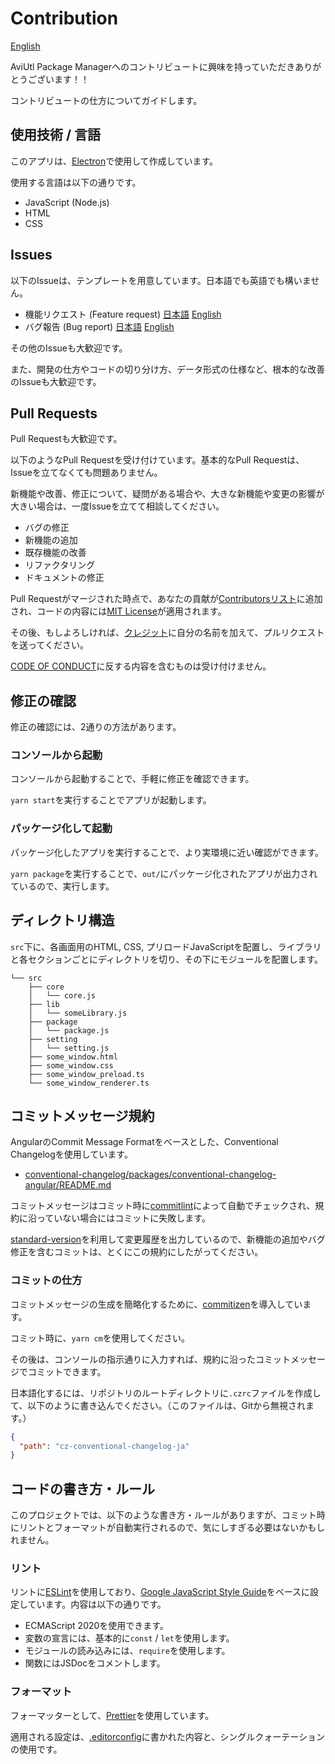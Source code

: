 # Contribution

[English](./CONTRIBUTING.md)

AviUtl Package Managerへのコントリビュートに興味を持っていただきありがとうございます！！

コントリビュートの仕方についてガイドします。

## 使用技術 / 言語

このアプリは、[Electron](https://www.electronjs.org/)で使用して作成しています。

使用する言語は以下の通りです。

- JavaScript (Node.js)
- HTML
- CSS

## Issues

以下のIssueは、テンプレートを用意しています。日本語でも英語でも構いません。

- 機能リクエスト (Feature request) [日本語](https://github.com/team-apm/apm/issues/new?labels=Feedback%3A+enhancement&template=feature_request_ja.md) [English](https://github.com/team-apm/apm/issues/new?labels=Feedback%3A+enhancement&template=feature_request.md)
- バグ報告 (Bug report) [日本語](https://github.com/team-apm/apm/issues/new?labels=Problem%3A+bug&template=bug_report_ja.md) [English](https://github.com/team-apm/apm/issues/new?labels=Problem%3A+bug&template=bug_report.md)

その他のIssueも大歓迎です。

また、開発の仕方やコードの切り分け方、データ形式の仕様など、根本的な改善のIssueも大歓迎です。

## Pull Requests

Pull Requestも大歓迎です。

以下のようなPull Requestを受け付けています。基本的なPull Requestは、Issueを立てなくても問題ありません。

新機能や改善、修正について、疑問がある場合や、大きな新機能や変更の影響が大きい場合は、一度Issueを立てて相談してください。

- バグの修正
- 新機能の追加
- 既存機能の改善
- リファクタリング
- ドキュメントの修正

Pull Requestがマージされた時点で、あなたの貢献が[Contributorsリスト](https://github.com/team-apm/apm/graphs/contributors)に追加され、コードの内容には[MIT License](./LICENSE)が適用されます。

その後、もしよろしければ、[クレジット](./src/about.html)に自分の名前を加えて、プルリクエストを送ってください。

[CODE OF CONDUCT](./CODE_OF_CONDUCT.md)に反する内容を含むものは受け付けません。

## 修正の確認

修正の確認には、2通りの方法があります。

### コンソールから起動

コンソールから起動することで、手軽に修正を確認できます。

`yarn start`を実行することでアプリが起動します。

### パッケージ化して起動

パッケージ化したアプリを実行することで、より実環境に近い確認ができます。

`yarn package`を実行することで、`out/`にパッケージ化されたアプリが出力されているので、実行します。

## ディレクトリ構造

`src`下に、各画面用のHTML, CSS, プリロードJavaScriptを配置し、ライブラリと各セクションごとにディレクトリを切り、その下にモジュールを配置します。

```text
└── src
    ├── core
    │   └── core.js
    ├── lib
    │   └── someLibrary.js
    ├── package
    │   └── package.js
    ├── setting
    │   └── setting.js
    ├── some_window.html
    ├── some_window.css
    ├── some_window_preload.ts
    └── some_window_renderer.ts
```

## コミットメッセージ規約

AngularのCommit Message Formatをベースとした、Conventional Changelogを使用しています。

- [conventional-changelog/packages/conventional-changelog-angular/README.md](https://github.com/conventional-changelog/conventional-changelog/blob/master/packages/conventional-changelog-angular/README.md)

コミットメッセージはコミット時に[commitlint](https://commitlint.js.org/)によって自動でチェックされ、規約に沿っていない場合にはコミットに失敗します。

[standard-version](https://github.com/conventional-changelog/standard-version)を利用して変更履歴を出力しているので、新機能の追加やバグ修正を含むコミットは、とくにこの規約にしたがってください。

### コミットの仕方

コミットメッセージの生成を簡略化するために、[commitizen](https://commitizen.github.io/cz-cli/)を導入しています。

コミット時に、`yarn cm`を使用してください。

その後は、コンソールの指示通りに入力すれば、規約に沿ったコミットメッセージでコミットできます。

日本語化するには、リポジトリのルートディレクトリに`.czrc`ファイルを作成して、以下のように書き込んでください。（このファイルは、Gitから無視されます。）

```json
{
  "path": "cz-conventional-changelog-ja"
}
```

## コードの書き方・ルール

このプロジェクトでは、以下のような書き方・ルールがありますが、コミット時にリントとフォーマットが自動実行されるので、気にしすぎる必要はないかもしれません。

### リント

リントに[ESLint](https://eslint.org/)を使用しており、[Google JavaScript Style Guide](https://google.github.io/styleguide/jsguide.html)をベースに設定しています。内容は以下の通りです。

- ECMAScript 2020を使用できます。
- 変数の宣言には、基本的に`const` / `let`を使用します。
- モジュールの読み込みには、`require`を使用します。
- 関数にはJSDocをコメントします。

### フォーマット

フォーマッターとして、[Prettier](https://prettier.io/)を使用しています。

適用される設定は、[.editorconfig](./.editorconfig)に書かれた内容と、シングルクォーテーションの使用です。
